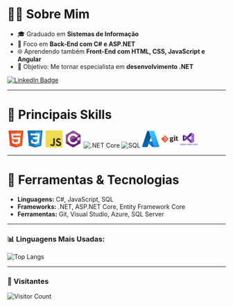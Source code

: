 # 👨‍💻 Sobre Mim

- 🎓 Graduado em **Sistemas de Informação**
- 🚀 Foco em **Back-End com C# e ASP.NET**
- 🌐 Aprendendo também **Front-End com HTML, CSS, JavaScript e Angular**
- 🎯 Objetivo: Me tornar especialista em **desenvolvimento .NET**

<div id="badges">
  <a href="https://www.linkedin.com/in/rafael-clare/" target="_blank">
    <img src="https://img.shields.io/badge/LinkedIn-blue?style=for-the-badge&logo=linkedin&logoColor=white" alt="LinkedIn Badge"/>
  </a>  
</div>

---

# 🚀 Principais Skills

<div> 
  <img src="https://github.com/devicons/devicon/blob/master/icons/html5/html5-original.svg" title="HTML5" alt="HTML" width="40" height="40"/>  
  <img src="https://github.com/devicons/devicon/blob/master/icons/css3/css3-original.svg" title="CSS3" alt="CSS" width="40" height="40"/>  
  <img src="https://github.com/devicons/devicon/blob/master/icons/javascript/javascript-original.svg" title="JavaScript" alt="JavaScript" width="40" height="40"/>  
  <img src="https://github.com/devicons/devicon/blob/master/icons/csharp/csharp-original.svg" title="C#" alt="C#" width="40" height="40"/>  
  <img src="https://icon.icepanel.io/Technology/svg/.NET-core.svg" title=".NET Core" alt=".NET Core" width="40" height="40"/>  
  <img src="https://img.icons8.com/external-soft-fill-juicy-fish/60/external-sql-servers-and-networks-soft-fill-soft-fill-juicy-fish.png" title="SQL" alt="SQL" width="40" height="40"/>  
  <img src="https://raw.githubusercontent.com/devicons/devicon/master/icons/azure/azure-original.svg" title="Azure" alt="Azure" width="40" height="40"/>  
  <img src="https://raw.githubusercontent.com/devicons/devicon/master/icons/git/git-original-wordmark.svg" title="Git" alt="Git" width="40" height="40"/>  
  <img src="https://raw.githubusercontent.com/devicons/devicon/master/icons/visualstudio/visualstudio-original-wordmark.svg" title="Visual Studio" alt="Visual Studio" width="40" height="40"/>
</div>

---

# 🧰 Ferramentas & Tecnologias

- **Linguagens:** C#, JavaScript, SQL  
- **Frameworks:** .NET, ASP.NET Core, Entity Framework Core  
- **Ferramentas:** Git, Visual Studio, Azure, SQL Server

---

### 📊 Linguagens Mais Usadas:

![Top Langs](https://github-readme-stats.vercel.app/api/top-langs/?username=littleshark99&layout=compact&theme=dark)

---

### 🧭 Visitantes

![Visitor Count](https://profile-counter.glitch.me/{rafaelclare99}/count.svg)

